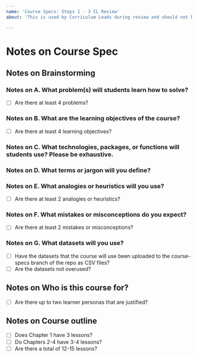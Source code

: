 ```yaml
---
name: 'Course Specs: Steps 1 - 3 CL Review'
about: 'This is used by Curriculum Leads during review and should not be used by instructors. Make sure to check README_rubric.md in the repo to compare your work against before sending to CL.'

---
```


# Notes on Course Spec
## Notes on Brainstorming
### Notes on A. What problem(s) will students learn how to solve?
- [ ] Are there at least 4 problems?

### Notes on B. What are the learning objectives of the course?
- [ ] Are there at least 4 learning objectives?

### Notes on C. What technologies, packages, or functions will students use? Please be exhaustive.

### Notes on D. What terms or jargon will you define?

### Notes on E. What analogies or heuristics will you use?
- [ ] Are there at least 2 analogies or heuristics?

### Notes on F. What mistakes or misconceptions do you expect?
- [ ] Are there at least 2 mistakes or misconceptions?

### Notes on G. What datasets will you use?
- [ ] Have the datasets that the course will use been uploaded to the course-specs branch of the repo as CSV files?
- [ ] Are the datasets not overused?

## Notes on Who is this course for?
- [ ]  Are there up to two learner personas that are justified?

## Notes on Course outline
- [ ] Does Chapter 1 have 3 lessons?
- [ ] Do Chapters 2-4 have 3-4 lessons?
- [ ] Are there a total of 12-15 lessons?
